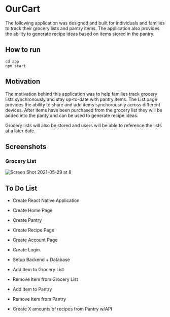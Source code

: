 # OurCart

The following application was designed and built for individuals and families to track their grocery lists and pantry items. The application also provides the ability to generate recipe ideas based on items stored in the pantry. 


## How to run

```
cd app
npm start
```

## Motivation

The motivation behind this application was to help families track grocery lists synchronously and stay up-to-date with pantry items. The List page provides the ability to share and add items synchorousnly across different devices. After items have been purchased from the grocery list they will be added into the panty and can be used to generate recipe ideas. 

Grocery lists will also be stored and users will be able to reference the lists at a later date.  

## Screenshots
### Grocery List
![Screen Shot 2021-05-29 at 8](https://user-images.githubusercontent.com/38298940/120088791-40e6fb80-c0c2-11eb-97b9-9031a17875c8.png)
## To Do List

- Create React Native Application
- Create Home Page
- Create Pantry
- Create Recipe Page
- Create Account Page
- Create Login

- Setup Backend + Database


- Add Item to Grocery List
- Remove Item from Grocery List

- Add Item to Pantry
- Remove Item from Pantry


- Create X amounts of recipes from Pantry w/API
